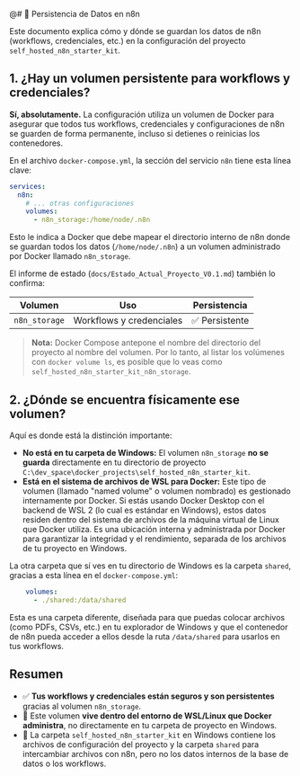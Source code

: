 @# 💾 Persistencia de Datos en n8n

Este documento explica cómo y dónde se guardan los datos de n8n (workflows, credenciales, etc.) en la configuración del proyecto `self_hosted_n8n_starter_kit`.

## 1. ¿Hay un volumen persistente para workflows y credenciales?

**Sí, absolutamente.** La configuración utiliza un volumen de Docker para asegurar que todos tus workflows, credenciales y configuraciones de n8n se guarden de forma permanente, incluso si detienes o reinicias los contenedores.

En el archivo `docker-compose.yml`, la sección del servicio `n8n` tiene esta línea clave:

```yaml
services:
  n8n:
    # ... otras configuraciones
    volumes:
      - n8n_storage:/home/node/.n8n
```

Esto le indica a Docker que debe mapear el directorio interno de n8n donde se guardan todos los datos (`/home/node/.n8n`) a un volumen administrado por Docker llamado `n8n_storage`.

El informe de estado (`docs/Estado_Actual_Proyecto_V0.1.md`) también lo confirma:

| Volumen       | Uso                      | Persistencia  |
| ------------- | ------------------------ | ------------- |
| `n8n_storage` | Workflows y credenciales | ✅ Persistente |
> **Nota:** Docker Compose antepone el nombre del directorio del proyecto al nombre del volumen. Por lo tanto, al listar los volúmenes con `docker volume ls`, es posible que lo veas como `self_hosted_n8n_starter_kit_n8n_storage`.

## 2. ¿Dónde se encuentra físicamente ese volumen?

Aquí es donde está la distinción importante:

*   **No está en tu carpeta de Windows:** El volumen `n8n_storage` **no se guarda** directamente en tu directorio de proyecto `C:\dev_space\docker_projects\self_hosted_n8n_starter_kit`.
*   **Está en el sistema de archivos de WSL para Docker:** Este tipo de volumen (llamado "named volume" o volumen nombrado) es gestionado internamente por Docker. Si estás usando Docker Desktop con el backend de WSL 2 (lo cual es estándar en Windows), estos datos residen dentro del sistema de archivos de la máquina virtual de Linux que Docker utiliza. Es una ubicación interna y administrada por Docker para garantizar la integridad y el rendimiento, separada de los archivos de tu proyecto en Windows.

La otra carpeta que sí ves en tu directorio de Windows es la carpeta `shared`, gracias a esta línea en el `docker-compose.yml`:

```yaml
    volumes:
      - ./shared:/data/shared
```

Esta es una carpeta diferente, diseñada para que puedas colocar archivos (como PDFs, CSVs, etc.) en tu explorador de Windows y que el contenedor de n8n pueda acceder a ellos desde la ruta `/data/shared` para usarlos en tus workflows.

## Resumen

*   ✅ **Tus workflows y credenciales están seguros y son persistentes** gracias al volumen `n8n_storage`.
*   📍 Este volumen **vive dentro del entorno de WSL/Linux que Docker administra**, no directamente en tu carpeta de proyecto en Windows.
*   📁 La carpeta `self_hosted_n8n_starter_kit` en Windows contiene los archivos de configuración del proyecto y la carpeta `shared` para intercambiar archivos con n8n, pero no los datos internos de la base de datos o los workflows.
